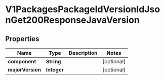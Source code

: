 

# V1PackagesPackageIdVersionIdJsonGet200ResponseJavaVersion

## Properties

Name | Type | Description | Notes
------------ | ------------- | ------------- | -------------
**component** | **String** |  |  [optional]
**majorVersion** | **Integer** |  |  [optional]




